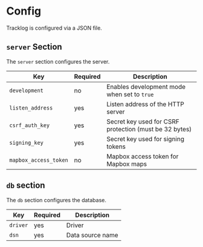 # Config

Tracklog is configured via a JSON file.

## `server` Section

The `server` section configures the server.

| Key                   | Required | Description                                            |
| --------------------- | -------- | ------------------------------------------------------ |
| `development`         | no       | Enables development mode when set to `true`            |
| `listen_address`      | yes      | Listen address of the HTTP server                      |
| `csrf_auth_key`       | yes      | Secret key used for CSRF protection (must be 32 bytes) |
| `signing_key`         | yes      | Secret key used for signing tokens                     |
| `mapbox_access_token` | no       | Mapbox access token for Mapbox maps                    |

## `db` section

The `db` section configures the database.

| Key                   | Required | Description                                            |
| --------------------- | -------- | ------------------------------------------------------ |
| `driver`              | yes      | Driver                                                 |
| `dsn`                 | yes      | Data source name                                       |
